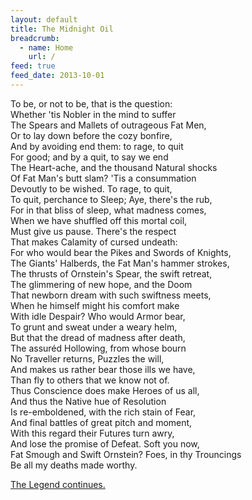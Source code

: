 ```yaml
---
layout: default
title: The Midnight Oil
breadcrumb:
  - name: Home
    url: /
feed: true
feed_date: 2013-10-01
---
```

To be, or not to be, that is the question:  
Whether 'tis Nobler in the mind to suffer  
The Spears and Mallets of outrageous Fat Men,  
Or to lay down before the cozy bonfire,  
And by avoiding end them: to rage, to quit  
For good; and by a quit, to say we end  
The Heart-ache, and the thousand Natural shocks  
Of Fat Man's butt slam? 'Tis a consummation  
Devoutly to be wished. To rage, to quit,  
To quit, perchance to Sleep; Aye, there's the rub,  
For in that bliss of sleep, what madness comes,  
When we have shuffled off this mortal coil,  
Must give us pause. There's the respect  
That makes Calamity of cursed undeath:  
For who would bear the Pikes and Swords of Knights,  
The Giants' Halberds, the Fat Man's hammer strokes,  
The thrusts of Ornstein's Spear, the swift retreat,  
The glimmering of new hope, and the Doom  
That newborn dream with such swiftness meets,  
When he himself might his comfort make  
With idle Despair? Who would Armor bear,  
To grunt and sweat under a weary helm,  
But that the dread of madness after death,  
The assuréd Hollowing, from whose bourn  
No Traveller returns, Puzzles the will,  
And makes us rather bear those ills we have,  
Than fly to others that we know not of.  
Thus Conscience does make Heroes of us all,  
And thus the Native hue of Resolution  
Is re-emboldened, with the rich stain of Fear,  
And final battles of great pitch and moment,  
With this regard their Futures turn awry,  
And lose the promise of Defeat. Soft you now,  
Fat Smough and Swift Ornstein? Foes, in thy Trouncings  
Be all my deaths made worthy.  

[The Legend continues.](nak-11.html)
